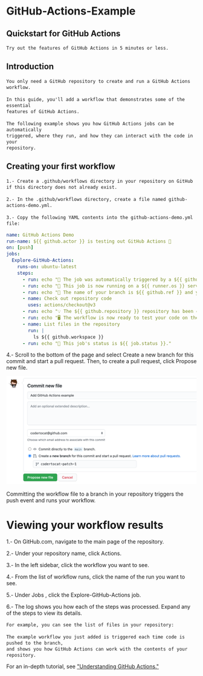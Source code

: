 # GitHub-Actions-Example
## Quickstart for GitHub Actions
    Try out the features of GitHub Actions in 5 minutes or less.

## Introduction

    You only need a GitHub repository to create and run a GitHub Actions workflow. 
    
    In this guide, you'll add a workflow that demonstrates some of the essential 
    features of GitHub Actions.

    The following example shows you how GitHub Actions jobs can be automatically 
    triggered, where they run, and how they can interact with the code in your 
    repository.

## Creating your first workflow

    1.- Create a .github/workflows directory in your repository on GitHub if this directory does not already exist.

    2.- In the .github/workflows directory, create a file named github-actions-demo.yml.

    3.- Copy the following YAML contents into the github-actions-demo.yml file:
```yaml
name: GitHub Actions Demo
run-name: ${{ github.actor }} is testing out GitHub Actions 🚀
on: [push]
jobs:
  Explore-GitHub-Actions:
    runs-on: ubuntu-latest
    steps:
      - run: echo "🎉 The job was automatically triggered by a ${{ github.event_name }} event."
      - run: echo "🐧 This job is now running on a ${{ runner.os }} server hosted by GitHub!"
      - run: echo "🔎 The name of your branch is ${{ github.ref }} and your repository is ${{ github.repository }}."
      - name: Check out repository code
        uses: actions/checkout@v3
      - run: echo "💡 The ${{ github.repository }} repository has been cloned to the runner."
      - run: echo "🖥️ The workflow is now ready to test your code on the runner."
      - name: List files in the repository
        run: |
          ls ${{ github.workspace }}
      - run: echo "🍏 This job's status is ${{ job.status }}."
```

4.- Scroll to the bottom of the page and select Create a new branch for this commit and start a pull request. Then, to create a pull request, click Propose new file.

![Screenshot](https://github.com/julioaranajr/GitHub-Actions-Example/blob/main/commit-new-file.png)

Committing the workflow file to a branch in your repository triggers the push event and runs your workflow.

# Viewing your workflow results

1.- On GitHub.com, navigate to the main page of the repository.

2.- Under your repository name, click Actions.

3.- In the left sidebar, click the workflow you want to see.

4.- From the list of workflow runs, click the name of the run you want to see.

5.- Under Jobs , click the Explore-GitHub-Actions job.

6.- The log shows you how each of the steps was processed. 
    Expand any of the steps to view its details.

    For example, you can see the list of files in your repository:

    The example workflow you just added is triggered each time code is pushed to the branch, 
    and shows you how GitHub Actions can work with the contents of your repository. 

For an in-depth tutorial, see ["Understanding GitHub Actions."](https://docs.github.com/en/actions/learn-github-actions/understanding-github-actions)
